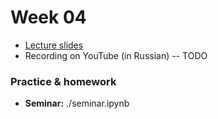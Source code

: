 # Week 04

* [Lecture slides](https://docs.google.com/presentation/d/1pGzyAfErxsH0YWEwnnL6JPS7QWwWUVV1quG5V8OakuU/edit?usp=sharing)
* Recording on YouTube (in Russian) -- TODO

### Practice & homework

* __Seminar:__ ./seminar.ipynb
